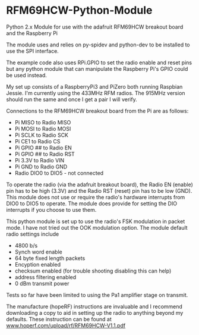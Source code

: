 # RFM69HCW-Python-Module
Python 2.x Module for use with the adafruit RFM69HCW breakout board
and the Raspberry Pi

The module uses and relies on py-spidev and python-dev to be installed 
to use the SPI interface. 

The example code also uses RPi.GPIO to set the radio enable and reset 
pins but any python module that can manipulate the Raspberry Pi's 
GPIO could be used instead.

My set up consists of a RaspberryPi3 and PiZero both running Raspbian Jessie.
I'm currently using the 433MHz RFM radios.  The 915MHz version should
run the same and once I get a pair I will verify.

Connections to the RFM69HCW breakout board from the Pi are as follows:

- Pi MISO to Radio MISO
- Pi MOSI to Radio MOSI
- Pi SCLK to Radio SCK
- Pi CE1 to Radio CS
- Pi GPIO ## to Radio EN
- Pi GPIO ## to Radio RST
- Pi 3.3V to Radio VIN
- Pi GND to Radio GND 
- Radio DIO0 to DIO5 - not connected

To operate the radio (via the adafruit breakout board), the Radio EN (enable) pin
has to be high (3.3V) and the Radio RST (reset) pin has to be low (GND). This module
does not use or require the radio's hardware interrupts from DIO0 to DIO5 to operate.
The module does provide for setting the DIO interrupts if you choose to use them.

This python module is set up to use the radio's FSK modulation in packet mode.
I have not tried out the OOK modulation option. The module default radio settings include
- 4800 b/s
- Synch word enable
- 64 byte fixed length packets
- Encyption enabled
- checksum enabled (for trouble shooting disabling this can help)
- address filtering enabled
- 0 dBm transmit power

Tests so far have been limited to using the Pa1 amplifier stage on transmit.

The manufacture (hopeRF) instructions are invaluable and I recommend downloading a copy
to aid in setting up the radio to anything beyond my defaults. These instruction
can be found at www.hoperf.com/upload/rf/RFM69HCW-V1.1.pdf  

